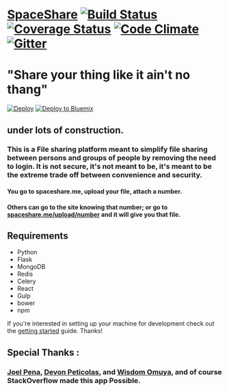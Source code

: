 # [SpaceShare](https://spaceshare.me)   [![Build Status](https://travis-ci.org/DavidAwad/SpaceShare.svg?branch=master)](https://travis-ci.org/DavidAwad/SpaceShare) [![Coverage Status](https://coveralls.io/repos/DavidAwad/SpaceShare/badge.svg)](https://coveralls.io/r/DavidAwad/SpaceShare) [![Code Climate](https://d3s6mut3hikguw.cloudfront.net/github/DavidAwad/SpaceShare/badges/gpa.svg)](https://d3s6mut3hikguw.cloudfront.net/github/DavidAwad/SpaceShare/) [![Gitter](https://badges.gitter.im/Join%20Chat.svg)](https://gitter.im/DavidAwad/SpaceShare?utm_source=badge&utm_medium=badge&utm_campaign=pr-badge&utm_content=body_badge)

# "Share your thing like it ain't no thang"

[![Deploy](https://www.herokucdn.com/deploy/button.png)](https://heroku.com/deploy?template=https://github.com/DavidAwad/SpaceShare) [![Deploy to Bluemix](https://bluemix.net/deploy/button.png)](https://bluemix.net/deploy?repository=https://github.com/davidawad/SpaceShare)


## under lots of construction.

### This is a File sharing platform  meant to simplify file sharing between persons and groups of people by removing the need to login. It is not secure, it's not meant to be, it's meant to be the extreme trade off between convenience and security.


#### You go to spaceshare.me, upload your file, attach a number.
#### Others can go to the site knowing that number; or go to [spaceshare.me/upload/number](spaceshare.me/upload/number) and it will give you that file.

## Requirements
- Python
- Flask
- MongoDB
- Redis
- Celery
- React
- Gulp
- bower
- npm



If you're interested in setting up your machine for development check out the [getting started]('/docs/getting-started.md') guide. Thanks!  


## Special Thanks :
### [Joel Pena](https://github.com/jpena29), [Devon Peticolas](https://github.com/x), and [Wisdom Omuya](https://github.com/deafgoat), and of course StackOverflow made this app Possible.
